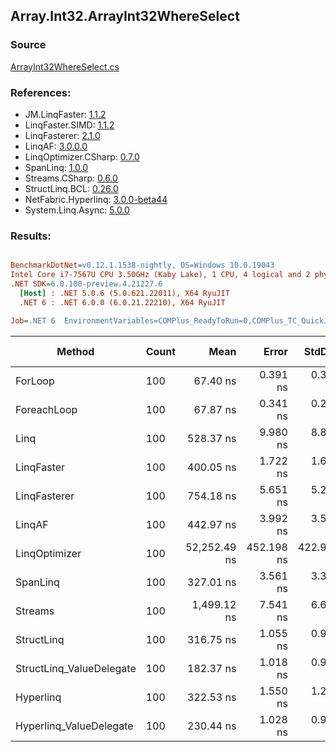 ﻿## Array.Int32.ArrayInt32WhereSelect

### Source
[ArrayInt32WhereSelect.cs](../LinqBenchmarks/Array/Int32/ArrayInt32WhereSelect.cs)

### References:
- JM.LinqFaster: [1.1.2](https://www.nuget.org/packages/JM.LinqFaster/1.1.2)
- LinqFaster.SIMD: [1.1.2](https://www.nuget.org/packages/LinqFaster.SIMD/1.0.3)
- LinqFasterer: [2.1.0](https://www.nuget.org/packages/LinqFasterer/2.1.0)
- LinqAF: [3.0.0.0](https://www.nuget.org/packages/LinqAF/3.0.0.0)
- LinqOptimizer.CSharp: [0.7.0](https://www.nuget.org/packages/LinqOptimizer.CSharp/0.7.0)
- SpanLinq: [1.0.0](https://www.nuget.org/packages/SpanLinq/1.0.0)
- Streams.CSharp: [0.6.0](https://www.nuget.org/packages/Streams.CSharp/0.6.0)
- StructLinq.BCL: [0.26.0](https://www.nuget.org/packages/StructLinq/0.26.0)
- NetFabric.Hyperlinq: [3.0.0-beta44](https://www.nuget.org/packages/NetFabric.Hyperlinq/3.0.0-beta44)
- System.Linq.Async: [5.0.0](https://www.nuget.org/packages/System.Linq.Async/5.0.0)

### Results:
``` ini

BenchmarkDotNet=v0.12.1.1538-nightly, OS=Windows 10.0.19043
Intel Core i7-7567U CPU 3.50GHz (Kaby Lake), 1 CPU, 4 logical and 2 physical cores
.NET SDK=6.0.100-preview.4.21227.6
  [Host] : .NET 5.0.6 (5.0.621.22011), X64 RyuJIT
  .NET 6 : .NET 6.0.0 (6.0.21.22210), X64 RyuJIT

Job=.NET 6  EnvironmentVariables=COMPlus_ReadyToRun=0,COMPlus_TC_QuickJitForLoops=1,COMPlus_TieredPGO=1  Runtime=.NET 6.0  

```
|                   Method | Count |         Mean |      Error |     StdDev |  Ratio | RatioSD |   Gen 0 | Gen 1 | Gen 2 | Allocated |
|------------------------- |------ |-------------:|-----------:|-----------:|-------:|--------:|--------:|------:|------:|----------:|
|                  ForLoop |   100 |     67.40 ns |   0.391 ns |   0.365 ns |   1.00 |    0.00 |       - |     - |     - |         - |
|              ForeachLoop |   100 |     67.87 ns |   0.341 ns |   0.266 ns |   1.01 |    0.01 |       - |     - |     - |         - |
|                     Linq |   100 |    528.37 ns |   9.980 ns |   8.847 ns |   7.84 |    0.15 |  0.0496 |     - |     - |     104 B |
|               LinqFaster |   100 |    400.05 ns |   1.722 ns |   1.610 ns |   5.94 |    0.04 |  0.3171 |     - |     - |     664 B |
|             LinqFasterer |   100 |    754.18 ns |   5.651 ns |   5.286 ns |  11.19 |    0.09 |  0.4129 |     - |     - |     864 B |
|                   LinqAF |   100 |    442.97 ns |   3.992 ns |   3.539 ns |   6.57 |    0.07 |       - |     - |     - |         - |
|            LinqOptimizer |   100 | 52,252.49 ns | 452.198 ns | 422.987 ns | 775.24 |    7.67 | 14.2212 |     - |     - |  29,775 B |
|                 SpanLinq |   100 |    327.01 ns |   3.561 ns |   3.331 ns |   4.85 |    0.05 |       - |     - |     - |         - |
|                  Streams |   100 |  1,499.12 ns |   7.541 ns |   6.685 ns |  22.24 |    0.17 |  0.3510 |     - |     - |     736 B |
|               StructLinq |   100 |    316.75 ns |   1.055 ns |   0.986 ns |   4.70 |    0.03 |  0.0305 |     - |     - |      64 B |
| StructLinq_ValueDelegate |   100 |    182.37 ns |   1.018 ns |   0.903 ns |   2.71 |    0.01 |       - |     - |     - |         - |
|                Hyperlinq |   100 |    322.53 ns |   1.550 ns |   1.294 ns |   4.78 |    0.03 |       - |     - |     - |         - |
|  Hyperlinq_ValueDelegate |   100 |    230.44 ns |   1.028 ns |   0.962 ns |   3.42 |    0.02 |       - |     - |     - |         - |
